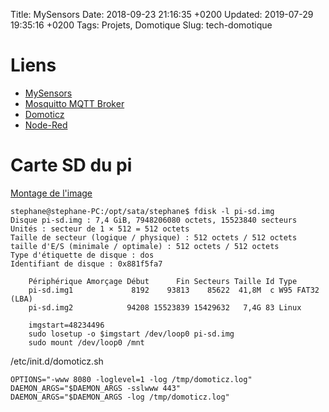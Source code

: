 Title:  MySensors
Date:   2018-09-23 21:16:35 +0200
Updated: 2019-07-29 19:35:16 +0200
Tags: Projets, Domotique
Slug: tech-domotique


# Liens

* [MySensors](https://www.mysensors.org/)
* [Mosquitto MQTT Broker](https://mosquitto.org/)
* [Domoticz](https://domoticz.com/)
* [Node-Red](https://nodered.org/)


# Carte SD du pi

[Montage de l'image](https://askubuntu.com/questions/69363/mount-single-partition-from-image-of-entire-disk-device)

```
stephane@stephane-PC:/opt/sata/stephane$ fdisk -l pi-sd.img 
Disque pi-sd.img : 7,4 GiB, 7948206080 octets, 15523840 secteurs
Unités : secteur de 1 × 512 = 512 octets
Taille de secteur (logique / physique) : 512 octets / 512 octets
taille d'E/S (minimale / optimale) : 512 octets / 512 octets
Type d'étiquette de disque : dos
Identifiant de disque : 0x881f5fa7

	Périphérique Amorçage Début      Fin Secteurs Taille Id Type
	pi-sd.img1             8192    93813    85622  41,8M  c W95 FAT32 (LBA)
	pi-sd.img2            94208 15523839 15429632   7,4G 83 Linux

	imgstart=48234496
	sudo losetup -o $imgstart /dev/loop0 pi-sd.img
	sudo mount /dev/loop0 /mnt
```	

/etc/init.d/domoticz.sh

	OPTIONS="-www 8080 -loglevel=1 -log /tmp/domoticz.log"
	DAEMON_ARGS="$DAEMON_ARGS -sslwww 443"
	DAEMON_ARGS="$DAEMON_ARGS -log /tmp/domoticz.log"

